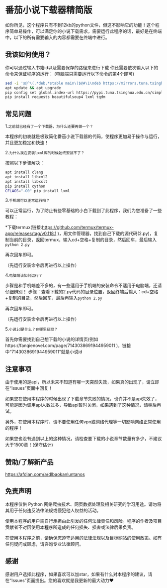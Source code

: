 # 番茄小说下载器精简版
如你所见，这个程序只有不到12kb的python文件，但这不影响它的功能！这个程序简单易操作，可以满足你的小说下载需求，需要运行此程序的话，最好是在终端中，以下的所有需要输入的内容都需要在终端中进行。
## 我该如何使用？
你可以通过输入书籍id以及需要保存的路径来进行下载
你还需要依次输入以下的命令来保证程序的运行：
(电脑端只需要运行以下命令的第4个即可)
```bash
sed -i 's@^\(.*deb.*stable main\)$@#\1\ndeb https://mirrors.tuna.tsinghua.edu.cn/termux/apt/termux-main stable main@' $PREFIX/etc/apt/sources.list
apt update && apt upgrade
pip config set global.index-url https://pypi.tuna.tsinghua.edu.cn/simple
pip install requests beautifulsoup4 lxml tqdm
```
## 常见问题
1.`之前就已经有了一个下载器，为什么还要再做一个？`

本程序的初衷就是极致简化番茄小说下载器的代码，使程序更加易于操作与运行，并且更加稳定和快速！

2.`为什么我在安装lxml库的时候始终安装不了？`

按照以下步骤解决：
```bash
apt install clang 
apt install libxml2
apt install libxslt 
pip install cython 
CFLAGS="-O0" pip install lxml
```

3.`手机端可以正常运行吗？`

可以正常运行，为了防止有些零基础的小白下载到了此程序，我们为您准备了一些教程：

*下载termux(链接:https://github.com/termux/termux-app/releases/tag/v0.118.1 )，用文件管理器，找到自己下载的源代码(2.py)，复制当前的目录，返回termux，输入cd+空格+复制的目录，然后回车，最后输入`python 2.py`

再次回车即可。

（先运行安装命令后再进行以上操作）

4.`电脑端该如何运行？`

步骤是和手机端差不多的，有一些适用于手机端的安装命令不适用于电脑端，还请仔细辨别！
步骤：查看下载的2.py代码的目录位置，返回终端后输入：cd+空格+复制的目录，然后回车，最后再输入`python 2.py`

再次回车即可。

（先运行安装命令后再进行以上操作）

5.`小说id是什么？在哪里获取？`

首先你需要找到自己想下载的小说的详情页(例如https://fanqienovel.com/page/7143038691944959011 )，链接中“7143038691944959011”就是小说id

## 注意事项
由于使用的是api，所以未来不知道有哪一天突然失效，如果真的出现了，请立即在“Issues”页面中回复！

如果您在使用本程序的时候出现了下载章节失败的情况，也许并不是api失效了，可能是因为调用api人数过多，导致api暂时关闭，如果遇到了这种情况，请稍后再试。

另外，在使用本程序时，请不要使用任何vpn或网络代理等一切影响网络正常使用的程序！

如果您也没有遇到以上的这种情况，请检查要下载的小说章节数量有多少，不建议大于1500章！(保守估计)

## 赞助/了解新产品
https://afdian.com/a/dlbaokanluntanos

## 免责声明
  本程序仅供 Python 网络爬虫技术、网页数据处理及相关研究的学习用途。请勿将其用于任何违反法律法规或侵犯他人权益的活动。
  
  使用本程序的用户需自行承担由此引发的任何法律责任和风险。程序的作者及项目贡献者不对因使用本程序所造成的任何损失、损害或法律后果负责。
  
  在使用本程序之前，请确保您遵守适用的法律法规以及目标网站的使用政策。如有任何疑问或顾虑，请咨询专业法律顾问。

## 感谢
感谢用户选择此程序，如果喜欢可以加star，如果有什么对本程序的建议，请在“Issues”页面提出。您的喜欢就是我更新的最大动力❤️
